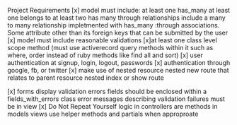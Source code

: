 Project Requirements
[x] model must include:
        at least one has_many
        at least one belongs to 
        at least two has many through relationships
        include a many to many relationship impletmented with has_many :through associations. Some attribute other than its foreign keys that can be submitted by the user
[x] model must include reasonable validations 
[x]at least one class level scope method (must use activerecord query methods within it such as where, order instead of ruby methods like find all and sort)
[x] user authentication at signup, login, logout, passwords
[x] authentication through google, fb, or twitter
[x] make use of nested resource
            nested new route that relates to parent resource
            nested index or show route

[x] forms display validation errors
          fields should be enclosed within a fields_with_errors class
          error messages describing validation failures must be in view
[x] Do Not Repeat Yourself 
          logic in controllers are methods in models
          views use helper methods and partials when approproate
